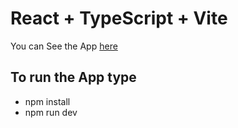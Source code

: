 # React + TypeScript + Vite

You can See the App [here](https://list-typescript.netlify.app/) 

## To run the App type 
- npm install
- npm run dev



